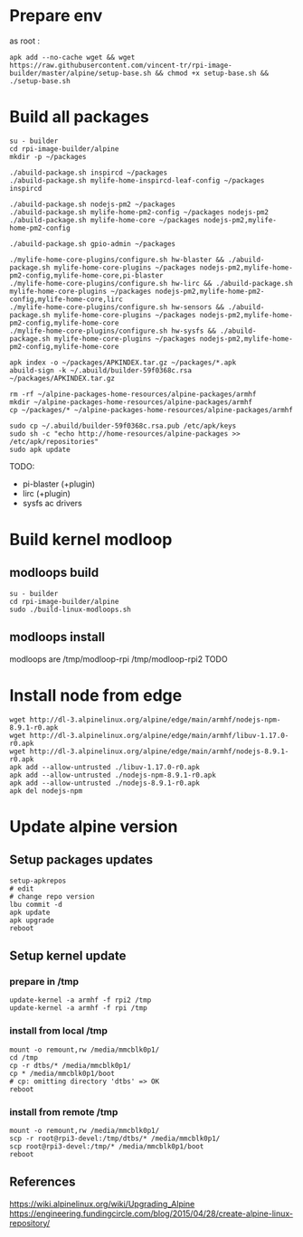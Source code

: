 # Prepare env

as root :
```
apk add --no-cache wget && wget https://raw.githubusercontent.com/vincent-tr/rpi-image-builder/master/alpine/setup-base.sh && chmod +x setup-base.sh && ./setup-base.sh
```

# Build all packages

```
su - builder
cd rpi-image-builder/alpine
mkdir -p ~/packages

./abuild-package.sh inspircd ~/packages
./abuild-package.sh mylife-home-inspircd-leaf-config ~/packages inspircd

./abuild-package.sh nodejs-pm2 ~/packages
./abuild-package.sh mylife-home-pm2-config ~/packages nodejs-pm2
./abuild-package.sh mylife-home-core ~/packages nodejs-pm2,mylife-home-pm2-config

./abuild-package.sh gpio-admin ~/packages

./mylife-home-core-plugins/configure.sh hw-blaster && ./abuild-package.sh mylife-home-core-plugins ~/packages nodejs-pm2,mylife-home-pm2-config,mylife-home-core,pi-blaster
./mylife-home-core-plugins/configure.sh hw-lirc && ./abuild-package.sh mylife-home-core-plugins ~/packages nodejs-pm2,mylife-home-pm2-config,mylife-home-core,lirc
./mylife-home-core-plugins/configure.sh hw-sensors && ./abuild-package.sh mylife-home-core-plugins ~/packages nodejs-pm2,mylife-home-pm2-config,mylife-home-core
./mylife-home-core-plugins/configure.sh hw-sysfs && ./abuild-package.sh mylife-home-core-plugins ~/packages nodejs-pm2,mylife-home-pm2-config,mylife-home-core

apk index -o ~/packages/APKINDEX.tar.gz ~/packages/*.apk
abuild-sign -k ~/.abuild/builder-59f0368c.rsa ~/packages/APKINDEX.tar.gz

rm -rf ~/alpine-packages-home-resources/alpine-packages/armhf
mkdir ~/alpine-packages-home-resources/alpine-packages/armhf
cp ~/packages/* ~/alpine-packages-home-resources/alpine-packages/armhf

sudo cp ~/.abuild/builder-59f0368c.rsa.pub /etc/apk/keys
sudo sh -c "echo http://home-resources/alpine-packages >> /etc/apk/repositories"
sudo apk update
```

TODO:
 - pi-blaster (+plugin)
 - lirc (+plugin)
 - sysfs ac drivers

# Build kernel modloop

## modloops build

```
su - builder
cd rpi-image-builder/alpine
sudo ./build-linux-modloops.sh
```

## modloops install

modloops are /tmp/modloop-rpi /tmp/modloop-rpi2
TODO

# Install node from edge

```
wget http://dl-3.alpinelinux.org/alpine/edge/main/armhf/nodejs-npm-8.9.1-r0.apk
wget http://dl-3.alpinelinux.org/alpine/edge/main/armhf/libuv-1.17.0-r0.apk
wget http://dl-3.alpinelinux.org/alpine/edge/main/armhf/nodejs-8.9.1-r0.apk
apk add --allow-untrusted ./libuv-1.17.0-r0.apk
apk add --allow-untrusted ./nodejs-npm-8.9.1-r0.apk
apk add --allow-untrusted ./nodejs-8.9.1-r0.apk
apk del nodejs-npm
```

# Update alpine version

## Setup packages updates

```
setup-apkrepos
# edit
# change repo version
lbu commit -d
apk update
apk upgrade
reboot
```

## Setup kernel update

### prepare in /tmp
```
update-kernel -a armhf -f rpi2 /tmp
update-kernel -a armhf -f rpi /tmp
```

### install from local /tmp
```
mount -o remount,rw /media/mmcblk0p1/
cd /tmp
cp -r dtbs/* /media/mmcblk0p1/
cp * /media/mmcblk0p1/boot
# cp: omitting directory 'dtbs' => OK
reboot
```

### install from remote /tmp
```
mount -o remount,rw /media/mmcblk0p1/
scp -r root@rpi3-devel:/tmp/dtbs/* /media/mmcblk0p1/
scp root@rpi3-devel:/tmp/* /media/mmcblk0p1/boot
reboot

```

## References

https://wiki.alpinelinux.org/wiki/Upgrading_Alpine
https://engineering.fundingcircle.com/blog/2015/04/28/create-alpine-linux-repository/